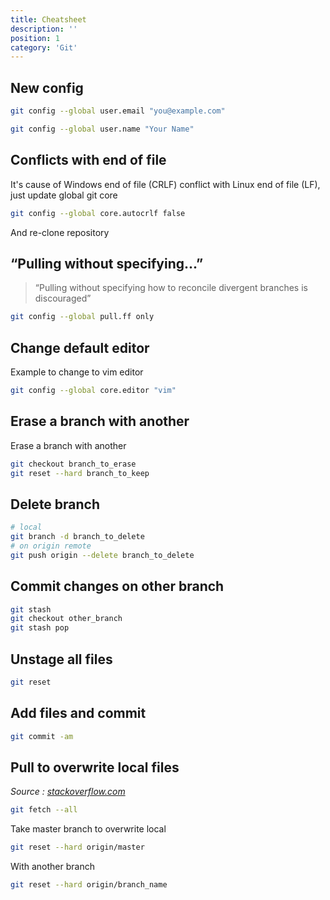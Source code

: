 ```yaml
---
title: Cheatsheet
description: ''
position: 1
category: 'Git'
---
```


<md-img source="cheatsheet.webp" from="https://elijahmanor.com/blog/git-branch"></md-img>

## New config

```bash
git config --global user.email "you@example.com"
```

```bash
git config --global user.name "Your Name"
```

## Conflicts with end of file

It's cause of Windows end of file (CRLF) conflict with Linux end of file  (LF), just update global git core

```bash
git config --global core.autocrlf false
```

And re-clone repository

## “Pulling without specifying...”

> “Pulling without specifying how to reconcile divergent branches is discouraged”

```bash
git config --global pull.ff only
```

## Change default editor

Example to change to vim editor

```bash
git config --global core.editor "vim"
```

## Erase a branch with another

Erase a branch with another

```bash
git checkout branch_to_erase
git reset --hard branch_to_keep
```

## Delete branch

```bash
# local
git branch -d branch_to_delete
# on origin remote
git push origin --delete branch_to_delete
```

## Commit changes on other branch

```bash
git stash
git checkout other_branch
git stash pop
```

## Unstage all files

```bash
git reset
```

## Add files and commit

```bash
git commit -am
```

## Pull to overwrite local files

*Source : [stackoverflow.com](https://stackoverflow.com/questions/1125968/how-do-i-force-git-pull-to-overwrite-local-files)*

```bash
git fetch --all
```

Take master branch to overwrite local

```bash
git reset --hard origin/master
```

With another branch

```bash
git reset --hard origin/branch_name
```
